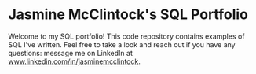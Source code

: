 # Jasmine McClintock's SQL Portfolio

Welcome to my SQL portfolio! This code repository contains examples of SQL I've written. Feel free to take a look and reach out if you have any questions: message me on LinkedIn at www.linkedin.com/in/jasminemcclintock.
